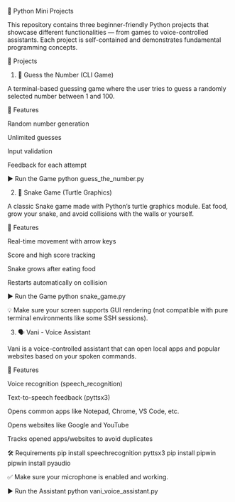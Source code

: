 

🧠 Python Mini Projects

This repository contains three beginner-friendly Python projects that showcase different functionalities — from games to voice-controlled assistants. Each project is self-contained and demonstrates fundamental programming concepts.

📁 Projects
1. 🎯 Guess the Number (CLI Game)

A terminal-based guessing game where the user tries to guess a randomly selected number between 1 and 100.

📌 Features

Random number generation

Unlimited guesses

Input validation

Feedback for each attempt

▶️ Run the Game
python guess_the_number.py

2. 🐍 Snake Game (Turtle Graphics)

A classic Snake game made with Python’s turtle graphics module. Eat food, grow your snake, and avoid collisions with the walls or yourself.

📌 Features

Real-time movement with arrow keys

Score and high score tracking

Snake grows after eating food

Restarts automatically on collision

▶️ Run the Game
python snake_game.py


💡 Make sure your screen supports GUI rendering (not compatible with pure terminal environments like some SSH sessions).

3. 🗣️ Vani - Voice Assistant

Vani is a voice-controlled assistant that can open local apps and popular websites based on your spoken commands.

📌 Features

Voice recognition (speech_recognition)

Text-to-speech feedback (pyttsx3)

Opens common apps like Notepad, Chrome, VS Code, etc.

Opens websites like Google and YouTube

Tracks opened apps/websites to avoid duplicates

🛠 Requirements
pip install speechrecognition pyttsx3
pip install pipwin
pipwin install pyaudio


✅ Make sure your microphone is enabled and working.

▶️ Run the Assistant
python vani_voice_assistant.py
